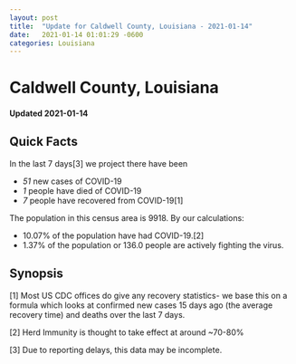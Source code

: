 ```yaml
---
layout: post
title:  "Update for Caldwell County, Louisiana - 2021-01-14"
date:   2021-01-14 01:01:29 -0600
categories: Louisiana
---
```


# Caldwell County, Louisiana
#### Updated 2021-01-14

## Quick Facts

In the last 7 days[3] we project there have been
- *51* new cases of COVID-19
- *1* people have died of COVID-19
- *7* people have recovered from COVID-19[1]

The population in this census area is 9918. By our calculations:
- 10.07% of the population have had COVID-19.[2]
- 1.37% of the population or 136.0 people are actively fighting the virus.

## Synopsis




[1] Most US CDC offices do give any recovery statistics- we base this on a formula which looks at confirmed new cases
15 days ago (the average recovery time) and deaths over the last 7 days.

[2] Herd Immunity is thought to take effect at around ~70-80%

[3] Due to reporting delays, this data may be incomplete.
 
    